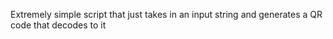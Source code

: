 Extremely simple script that just takes in an input string and generates a QR code that decodes to it
